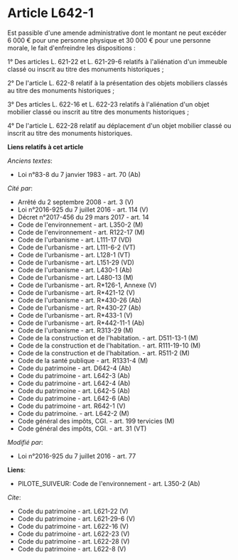 # Article L642-1

Est passible d'une amende administrative dont le montant ne peut excéder 6 000 € pour une personne physique et 30 000 € pour
une personne morale, le fait d'enfreindre les dispositions : 

1° Des articles L. 621-22 et L. 621-29-6 relatifs à l'aliénation d'un immeuble classé ou inscrit au titre des monuments
historiques ; 

2° De l'article L. 622-8 relatif à la présentation des objets mobiliers classés au titre des monuments historiques ; 

3° Des articles L. 622-16 et L. 622-23 relatifs à l'aliénation d'un objet mobilier classé ou inscrit au titre des monuments
historiques ; 

4° De l'article L. 622-28 relatif au déplacement d'un objet mobilier classé ou inscrit au titre des monuments historiques.

**Liens relatifs à cet article**

_Anciens textes_:

  - Loi n°83-8 du 7 janvier 1983 - art. 70 (Ab)

_Cité par_:

  - Arrêté du 2 septembre 2008 - art. 3 (V)
  - Loi n°2016-925 du 7 juillet 2016 - art. 114 (V)
  - Décret n°2017-456 du 29 mars 2017 - art. 14
  - Code de l'environnement - art. L350-2 (M)
  - Code de l'environnement - art. R122-17 (M)
  - Code de l'urbanisme - art. L111-17 (VD)
  - Code de l'urbanisme - art. L111-6-2 (VT)
  - Code de l'urbanisme - art. L128-1 (VT)
  - Code de l'urbanisme - art. L151-29 (VD)
  - Code de l'urbanisme - art. L430-1 (Ab)
  - Code de l'urbanisme - art. L480-13 (M)
  - Code de l'urbanisme - art. R*126-1, Annexe (V)
  - Code de l'urbanisme - art. R*421-12 (V)
  - Code de l'urbanisme - art. R*430-26 (Ab)
  - Code de l'urbanisme - art. R*430-27 (Ab)
  - Code de l'urbanisme - art. R*433-1 (V)
  - Code de l'urbanisme - art. R*442-11-1 (Ab)
  - Code de l'urbanisme - art. R313-29 (M)
  - Code de la construction et de l'habitation. - art. D511-13-1 (M)
  - Code de la construction et de l'habitation. - art. R111-19-10 (M)
  - Code de la construction et de l'habitation. - art. R511-2 (M)
  - Code de la santé publique - art. R1331-4 (M)
  - Code du patrimoine - art. D642-4 (Ab)
  - Code du patrimoine - art. L642-3 (Ab)
  - Code du patrimoine - art. L642-4 (Ab)
  - Code du patrimoine - art. L642-5 (Ab)
  - Code du patrimoine - art. L642-6 (Ab)
  - Code du patrimoine - art. R642-1 (V)
  - Code du patrimoine. - art. L642-2 (M)
  - Code général des impôts, CGI. - art. 199 tervicies (M)
  - Code général des impôts, CGI. - art. 31 (VT)

_Modifié par_:

  - Loi n°2016-925 du 7 juillet 2016 - art. 77

**Liens**:

  - PILOTE_SUIVEUR: Code de l'environnement - art. L350-2 (Ab)

_Cite_:

  - Code du patrimoine - art. L621-22 (V)
  - Code du patrimoine - art. L621-29-6 (V)
  - Code du patrimoine - art. L622-16 (V)
  - Code du patrimoine - art. L622-23 (V)
  - Code du patrimoine - art. L622-28 (V)
  - Code du patrimoine - art. L622-8 (V)
